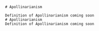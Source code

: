 
    # Apollinarianism

    Definition of Apollinarianism coming soon
    # Apollinarianism
    Definition of Apollinarianism coming soon